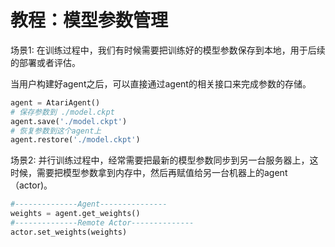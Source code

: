 # **教程：模型参数管理**
场景1: 在训练过程中，我们有时候需要把训练好的模型参数保存到本地，用于后续的部署或者评估。

当用户构建好agent之后，可以直接通过agent的相关接口来完成参数的存储。
```python
agent = AtariAgent()
# 保存参数到 ./model.ckpt
agent.save('./model.ckpt')
# 恢复参数到这个agent上
agent.restore('./model.ckpt')
```

场景2: 并行训练过程中，经常需要把最新的模型参数同步到另一台服务器上，这时候，需要把模型参数拿到内存中，然后再赋值给另一台机器上的agent（actor)。

```python
#--------------Agent---------------
weights = agent.get_weights()
#--------------Remote Actor--------------
actor.set_weights(weights)
```